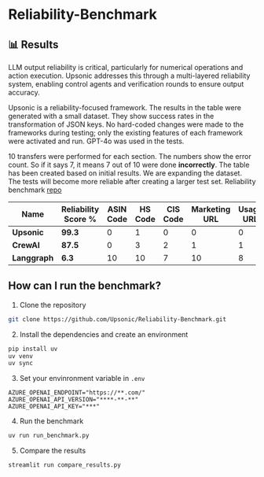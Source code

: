 # Reliability-Benchmark

## 📊 Results

LLM output reliability is critical, particularly for numerical operations and action execution. Upsonic addresses this through a multi-layered reliability system, enabling control agents and verification rounds to ensure output accuracy.

Upsonic is a reliability-focused framework. The results in the table were generated with a small dataset. They show success rates in the transformation of JSON keys. No hard-coded changes were made to the frameworks during testing; only the existing features of each framework were activated and run. GPT-4o was used in the tests.

10 transfers were performed for each section. The numbers show the error count. So if it says 7, it means 7 out of 10 were done **incorrectly**. The table has been created based on initial results. We are expanding the dataset. The tests will become more reliable after creating a larger test set. Reliability benchmark [repo](https://github.com/Upsonic/Reliability-Benchmark)


| Name     | Reliability Score % | ASIN Code | HS Code | CIS Code | Marketing URL | Usage URL | Warranty Time | Policy Link | Policy Description |
|-----------|--------------------|-----------|---------|----------|---------------|-----------|---------------|-------------|----------------|
 **Upsonic**   |**99.3**      |0         |1       |0        |0             |0         |0             |0           |0                   |
| **CrewAI**    |**87.5**       |0         |3       |2        |1             |1         |0             |1           |2                   |
| **Langgraph** |**6.3**      |10        |10      |7        |10            |8         |10            |10          |10                  |


## How can I run the benchmark?

1. Clone the repository

```bash
git clone https://github.com/Upsonic/Reliability-Benchmark.git
```

2. Install the dependencies and create an environment

```bash
pip install uv
uv venv
uv sync
```

3. Set your envinronment variable in `.env`
```console
AZURE_OPENAI_ENDPOINT="https://**.com/"
AZURE_OPENAI_API_VERSION="****-**-**"
AZURE_OPENAI_API_KEY="***"
```

4. Run the benchmark

```bash
uv run run_benchmark.py
```

5. Compare the results

```bash
streamlit run compare_results.py
```




